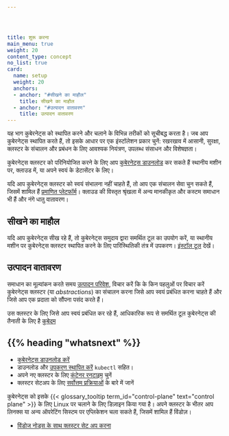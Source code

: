 ```yaml
---




title: शुरू करना
main_menu: true
weight: 20
content_type: concept
no_list: true
card:
  name: setup
  weight: 20
  anchors:
  - anchor: "#सीखने का माहौल"
    title: सीखने का माहौल
  - anchor: "#उत्पादन वातावरण"
    title: उत्पादन वातावरण
---
```


<!-- overview -->

यह भाग कुबेरनेट्स को स्थापित करने और चलाने के विभिन्न तरीकों को सूचीबद्ध करता है।
जब आप कुबेरनेट्स स्थापित करते हैं, तो इसके आधार पर एक इंस्टॉलेशन प्रकार चुनें: रखरखाव में आसानी, सुरक्षा,
क्लस्टर के संचालन और प्रबंधन के लिए आवश्यक नियंत्रण, उपलब्ध संसाधन और विशेषज्ञता।

कुबेरनेट्स क्लस्टर को परिनियोजित करने के लिए आप [कुबेरनेट्स डाउनलोड](/releases/download/) कर सकते हैं
स्थानीय मशीन पर, क्लाउड में, या अपने स्वयं के डेटासेंटर के लिए।

यदि आप कुबेरनेट्स क्लस्टर को स्वयं संभालना नहीं चाहते हैं, तो आप एक संचालन सेवा चुन सकते हैं, जिसमें शामिल हैं [प्रमाणित प्लेटफॉर्म](/docs/setup/production-environment/turnkey-solutions/)।
क्लाउड की विस्तृत श्रृंखला में अन्य मानकीकृत और कस्टम समाधान भी हैं और
नंगे धातु वातावरण।

<!-- body -->

## सीखने का माहौल

यदि आप कुबेरनेट्स सीख रहे हैं, तो कुबेरनेट्स समुदाय द्वारा समर्थित टूल का उपयोग करें,
या स्थानीय मशीन पर कुबेरनेट्स क्लस्टर स्थापित करने के लिए पारिस्थितिकी तंत्र में उपकरण।
[इंस्टॉल टूल](/docs/tasks/tools/) देखें।

## उत्पादन वातावरण

समाधान का मूल्यांकन करते समय [उत्पादन परिवेश](/docs/setup/production-environment/), विचार करें कि के किन पहलुओं पर विचार करें
कुबेरनेट्स क्लस्टर (या _abstractions_) का संचालन करना जिसे आप स्वयं प्रबंधित करना चाहते हैं और जिसे आप
एक प्रदाता को सौंपना पसंद करते हैं।

उस क्लस्टर के लिए जिसे आप स्वयं प्रबंधित कर रहे हैं, आधिकारिक रूप से समर्थित टूल
कुबेरनेट्स की तैनाती के लिए है [कुबेदम](/docs/setup/production-environment/tools/kubeadm/)

## {{% heading "whatsnext" %}}

- [कुबेरनेट्स डाउनलोड करें](/releases/download/)
- डाउनलोड और [उपकरण स्थापित करें](/docs/tasks/tools/) `kubectl` सहित।
- अपने नए क्लस्टर के लिए [कंटेनर रनटाइम](/docs/setup/production-environment/container-runtimes/) चुनें
- क्लस्टर सेटअप के लिए [सर्वोत्तम प्रक्रियाओं](/docs/setup/best-practices/) के बारे में जानें


कुबेरनेट्स को इसके {{< glossary_tooltip term_id="control-plane" text="control plane" >}} के लिए Linux पर चलाने के लिए डिज़ाइन किया गया है। अपने क्लस्टर के भीतर आप लिनक्स या अन्य ऑपरेटिंग सिस्टम पर एप्लिकेशन चला सकते हैं, जिसमें शामिल हैं विंडोज़।
- [विंडोज नोड्स के साथ क्लस्टर सेट अप करना](/docs/setup/production-environment/windows/)
